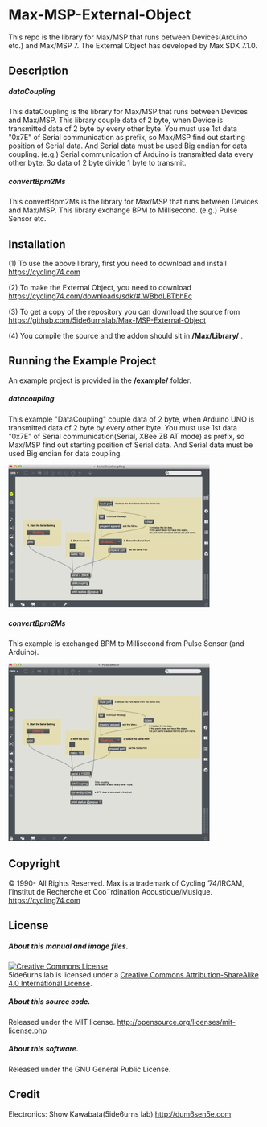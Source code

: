 # Max-MSP-External-Object
This repo is the library for Max/MSP that runs between Devices(Arduino etc.) and Max/MSP 7. The External Object has developed by Max SDK 7.1.0.

## Description
##### dataCoupling
This dataCoupling is the library for Max/MSP that runs between Devices and Max/MSP. This library couple data of 2 byte, when Device is transmitted data of 2 byte by every other byte. You must use 1st data "0x7E" of Serial communication as prefix, so Max/MSP find out starting position of Serial data. And Serial data must be used Big endian for data coupling. (e.g.) Serial communication of Arduino is transmitted data every other byte. So data of 2 byte divide 1 byte to transmit.

##### convertBpm2Ms
This convertBpm2Ms is the library for Max/MSP that runs between Devices and Max/MSP. This library exchange BPM to Millisecond. (e.g.) Pulse Sensor etc.

## Installation
(1) To use the above library, first you need to download and install  
https://cycling74.com

(2) To make the External Object, you need to download  
https://cycling74.com/downloads/sdk/#.WBbdLBTbhEc

(3) To get a copy of the repository you can download the source from  
https://github.com/5ide6urnslab/Max-MSP-External-Object

(4) You compile the source and the addon should sit in **/Max/Library/** .

## Running the Example Project
An example project is provided in the **/example/** folder.
<br>
##### datacoupling
This example "DataCoupling" couple data of 2 byte, when Arduino UNO is transmitted data of 2 byte by every other byte. You must use 1st data "0x7E" of Serial communication(Serial, XBee ZB AT mode) as prefix, so Max/MSP find out starting position of Serial data. And Serial data must be used Big endian for data coupling.  

<img class="photo" src="https://github.com/5ide6urnslab/Max-MSP-External-Object/blob/master/resource/dataCoupling.png" width="400px" />
<br>

##### convertBpm2Ms
This example is exchanged BPM to Millisecond from Pulse Sensor (and Arduino).

<img class="photo" src="https://github.com/5ide6urnslab/Max-MSP-External-Object/blob/master/resource/PulseSensor.png" width="400px" />
<br>

## Copyright
© 1990- All Rights Reserved.  Max is a trademark of Cycling ’74/IRCAM, l’Institut de Recherche et Coo¨rdination Acoustique/Musique. https://cycling74.com

## License
##### About this manual and image files.
<a rel="license" href="http://creativecommons.org/licenses/by-sa/4.0/"><img alt="Creative Commons License" style="border-width:0" src="https://i.creativecommons.org/l/by-sa/4.0/88x31.png" /></a><br />5ide6urns lab is licensed under a <a rel="license" href="http://creativecommons.org/licenses/by-sa/4.0/">Creative Commons Attribution-ShareAlike 4.0 International License</a>.

##### About this source code.
Released under the MIT license. http://opensource.org/licenses/mit-license.php

##### About this software. 
Released under the GNU General Public License.

## Credit
Electronics:   Show Kawabata(5ide6urns lab) http://dum6sen5e.com    
